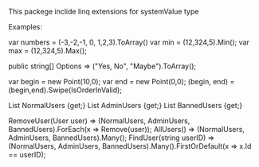 ﻿This packege inclide linq extensions for systemValue type

Examples:

var numbers = (-3,-2,-1, 0, 1,2,3).ToArray()
var min =  (12,324,5).Min();
var max =  (12,324,5).Max();

public string[] Options => ("Yes, No", "Maybe").ToArray();

var begin = new Point(10,0);
var end = new Point(0,0);
(begin, end) = (begin,end).Swipe(IsOrderInValid);


List<User> NormalUsers {get;}
List<User> AdminUsers {get;}
List<User> BannedUsers {get;}

RemoveUser(User user) => (NormalUsers, AdminUsers, BannedUsers).ForEach(x => Remove(user));
AllUsers() => (NormalUsers, AdminUsers, BannedUsers).Many();
FindUser(string userID) => (NormalUsers, AdminUsers, BannedUsers).Many().FirstOrDefault(x => x.Id == userID);



